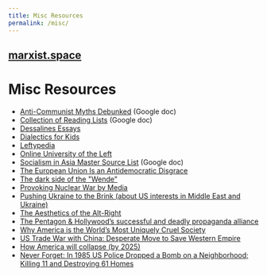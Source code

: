 ```yaml
---
title: Misc Resources
permalink: /misc/
---
```


## [marxist.space](https://marxist.space)

# Misc Resources

* [Anti-Communist Myths Debunked](https://docs.google.com/document/d/1Gxwhh-vdeB--47HM-20cEVRC9eAMhrapbNf0Sk8VSOs/edit) (Google doc)
* [Collection of Reading Lists](https://docs.google.com/document/d/1k-OPPy9UM9ApPuWVIsPcvX3zQh1LUsVbPQocD9mUhyA/edit) (Google doc)
* [Dessalines Essays](https://github.com/dessalines/essays)
* [Dialectics for Kids](http://dialectics4kids.org/)
* [Leftypedia](https://leftypedia.org/wiki/Main_Page)
* [Online University of the Left](http://ouleft.org/)
* [Socialism in Asia Master Source List](https://docs.google.com/document/d/1KMAZopkLyjP74vOssz6XAdPxvMh-1rJRptFnFD54bPg/edit?usp=sharing) (Google doc)
* [The European Union Is an Antidemocratic Disgrace](https://jacobinmag.com/2019/05/european-union-parliament-elections-antidemocratic)
* [The dark side of the "Wende"](https://www.jungewelt.de/m/artikel/319309.the-dark-side-of-the-wende.html)
* [Provoking Nuclear War by Media](http://www.counterpunch.org/2016/08/24/provoking-nuclear-war-by-media/)
* [Pushing Ukraine to the Brink (about US interests in Middle East and Ukraine)](http://www.counterpunch.org/2014/07/09/pushing-ukraine-to-the-brink/)
* [The Aesthetics of the Alt-Right](http://baltimore-art.com/2017/02/11/the-aesthetics-of-the-alt-right/)
* [The Pentagon & Hollywood’s successful and deadly propaganda alliance](http://www.greanvillepost.com/2018/03/12/the-pentagon-hollywoods-successful-and-deadly-propaganda-alliance/)
* [Why America is the World’s Most Uniquely Cruel Society](https://eand.co/why-is-america-the-worlds-most-uniquely-cruel-society-f67afc5c6b9a)
* [US Trade War with China: Desperate Move to Save Western Empire](https://www.globalresearch.ca/us-trade-war-china-desperate-move-save-western-empire/5660991)
* [How America will collapse (by 2025)](https://www.salon.com/2010/12/06/america_collapse_2025/)
* [Never Forget: In 1985 US Police Dropped a Bomb on a Neighborhood; Killing 11 and Destroying 61 Homes](https://blackmainstreet.net/never-forget-1985-bombing-west-philedelphia-pa/)
